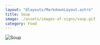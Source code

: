 ```yaml
---
layout: "@layouts/MarkdownLayout.astro"
title: Soup
image: ./assets/images-of-signs/soup.gif
category: Food
---
```


![Soup](@signs/soup.gif)
